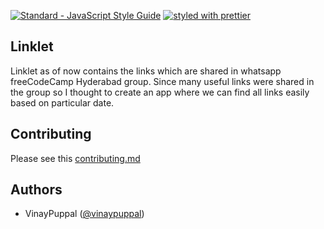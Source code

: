 [![Standard - JavaScript Style Guide](https://cdn.rawgit.com/feross/standard/master/badge.svg)](https://github.com/feross/standard)
[![styled with prettier](https://img.shields.io/badge/styled_with-prettier-ff69b4.svg)](https://github.com/prettier/prettier)

## Linklet

Linklet as of now contains the links which are shared in whatsapp freeCodeCamp Hyderabad group. Since many useful links were shared in the group so I thought to create an app where we can find all links easily based on particular date.

## Contributing
Please see this [contributing.md](https://github.com/vinaypuppal/linklet-app/blob/master/contributing.md)

## Authors
- VinayPuppal ([@vinaypuppal](https://vinaypuppal.com))